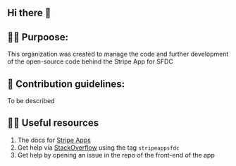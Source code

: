 ## Hi there 👋


## 🙋‍♀️ Purpoose:
This organization was created to manage the code and further development of the open-source code behind the Stripe App for SFDC
## 🌈 Contribution guidelines:
To be described
## 👩‍💻 Useful resources
1. The docs for [Stripe Apps](https://stripe.com/docs/stripe-apps) 
2. Get help via [StackOverflow](https://stackoverflow.com/questions/tagged/sfdcstripe) using the tag `stripeappsfdc` 
3. Get help by opening an issue in the repo of the front-end of the app
